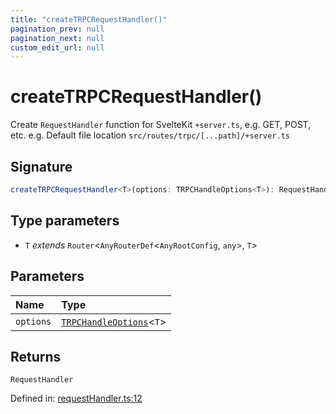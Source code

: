 ```yaml
---
title: "createTRPCRequestHandler()"
pagination_prev: null
pagination_next: null
custom_edit_url: null
---
```


# createTRPCRequestHandler()

Create `RequestHandler` function for SvelteKit `+server.ts`, e.g. GET, POST, etc.
e.g. Default file location `src/routes/trpc/[...path]/+server.ts`

## Signature

```ts
createTRPCRequestHandler<T>(options: TRPCHandleOptions<T>): RequestHandler;
```

## Type parameters

- `T` *extends* `Router`<`AnyRouterDef`<`AnyRootConfig`, `any`\>, `T`\>

## Parameters

| Name | Type |
| :------ | :------ |
| `options` | [`TRPCHandleOptions`](../types/TRPCHandleOptions.md)<`T`\> |

## Returns

`RequestHandler`

Defined in:  [requestHandler.ts:12](https://github.com/bevm0/trpc-svelte-toolbox/blob/86569fd/packages/trpc-sveltekit/src/requestHandler.ts#L12)
